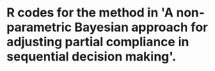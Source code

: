 # R codes for the method in 'A non-parametric Bayesian approach for adjusting partial compliance in sequential decision making'.
